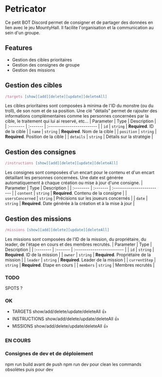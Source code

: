 # Petricator

Ce petit BOT Discord permet de consigner et de partager des données en lien avec le jeu MountyHall. Il facilite l'organisation et la communication au sein d'un groupe.

## Features

- Gestion des cibles prioritaires
- Gestion des consignes de groupe
- Gestion des missions

## Gestion des cibles

```javascript
/targets [show][add][delete][update][deleteAll]
```
Les cibles prioritaires sont composées à minima de l'ID du monstre (ou du troll), de son nom et de sa position. Une clé "détails" permet de rajouter des informations complémentaires comme les personnes concernées par la cible, le traitement qui lui ai reservé, etc...
| Parameter | Type     | Description                |
| :-------- | :------- | :------------------------- |
| `id` | `string` | **Required**. ID de la cible |
| `name` | `string` | **Required**. Nom de la cible |
| `position` | `string` | **Required**. Position de la cible |
| `details` | `string` | Détails sur la stratégie |

## Gestion des consignes

```javascript
/instructions [show][add][delete][update][deleteAll]
```
Les consignes sont composées d'un encart pour le contenu et d'un encart détaillant les personnes concernées. Une date est générée automatiquement à chaque création ou mise à jour d'une consigne.
| Parameter | Type     | Description                |
| :-------- | :------- | :------------------------- |
| `content` | `string` | **Required**. Contenu de la consigne |
| `usersConcerned` | `string` | Précisions sur les joueurs concernés |
| `date` | `string` | **Required**. Date générée à la création et à la mise à jour |

## Gestion des missions

```javascript
/missions [show][add][delete][update][deleteAll]
```
Les missions sont composées de l'ID de la mission, du propriétaire, du leader, de l'étape en cours et des membres recrutés.
| Parameter | Type     | Description                |
| :-------- | :------- | :------------------------- |
| `id` | `string` | **Required**. ID de la mission |
| `owner` | `string` | **Required**. Propriétaire de la mission |
| `leader` | `string` | **Required**. Leader de la mission |
| `currentStep` | `string` | **Required**. Etape en cours |
| `members` | `string` | Membres recrutés |


### TODO

SPOTS ?

### OK

* TARGETS show/add/delete/update/deleteAll 👍
* INSTRUCTIONS show/add/delete/update/deleteAll 👍
* MISSIONS show/add/delete/update/deleteAll 👍

### EN COURS

### Consignes de dev et de déploiement
npm run build avant de push
npm run dev pour clean les commands obsolètes puis pour dev